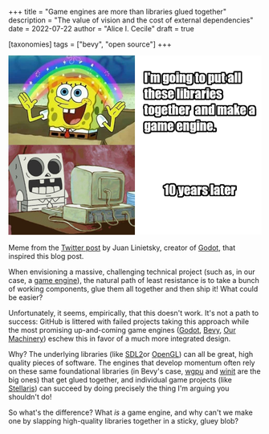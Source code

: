 +++
title = "Game engines are more than libraries glued together"
description = "The value of vision and the cost of external dependencies"
date = 2022-07-22
author = "Alice I. Cecile"
draft = true

[taxonomies]
tags = ["bevy", "open source"]
+++

![SpongeBob, happy: "I'm going to put all these libraries together and make a game engine!" SpongeBob, skeletalized: 10 years later...](sponge-bob-meme.jpeg)

Meme from the [Twitter post](https://twitter.com/reduzio/status/1550462229484560385) by Juan Linietsky, creator of [Godot], that inspired this blog post.

When envisioning a massive, challenging technical project (such as, in our case, a [game engine](https://bevyengine.org/)),
the natural path of least resistance is to take a bunch of working components, glue them all together and then ship it!
What could be easier?

Unfortunately, it seems, empirically, that this doesn't work.
It's not a path to success:
GitHub is littered with failed projects taking this approach
while the most promising up-and-coming game engines ([Godot], [Bevy], [Our Machinery])
eschew this in favor of a much more integrated design.

Why?
The underlying libraries (like [SDL2]or [OpenGL]) can all be great, high quality pieces of software.
The engines that develop momentum often rely on these same foundational libraries
(in Bevy's case, [wgpu] and [winit] are the big ones)
that get glued together,
and individual game projects (like [Stellaris](https://www.paradoxinteractive.com/games/stellaris/about)) can succeed
by doing precisely the thing I'm arguing you shouldn't do!

So what's the difference?
What *is* a game engine,
and why can't we make one by slapping high-quality libraries together in a sticky, gluey blob?

[Godot]: https://godotengine.org/
[Bevy]: htttps://bevyengine.org/
[Our Machinery]: https://ourmachinery.com/
[SDL2]: https://www.libsdl.org/
[OpenGL]: https://www.opengl.org/
[wgpu]: https://github.com/gfx-rs/wgpu
[winit]: https://github.com/rust-windowing/winit
[Stellaris]: https://www.paradoxinteractive.com/games/stellaris/about
